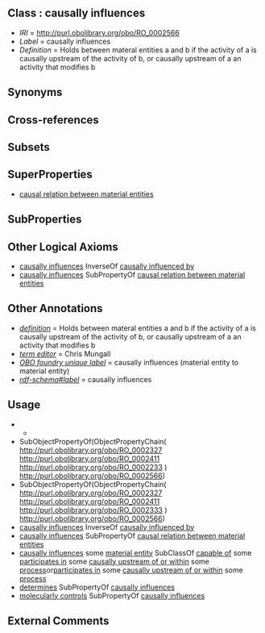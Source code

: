 
## Class : causally influences

 * *IRI* = http://purl.obolibrary.org/obo/RO_0002566
 * *Label* = causally influences
 * *Definition* = Holds between materal entities a and b if the activity of a is causally upstream of the activity of b, or causally upstream of a an activity that modifies b

## Synonyms


## Cross-references


## Subsets


## SuperProperties

 * [causal relation between material entities](../../RO/06/RO_0002506.md)

## SubProperties


## Other Logical Axioms

 * [causally influences](../../RO/66/RO_0002566.md) InverseOf [causally influenced by](../../RO/59/RO_0002559.md)
 * [causally influences](../../RO/66/RO_0002566.md) SubPropertyOf [causal relation between material entities](../../RO/06/RO_0002506.md)

## Other Annotations

 * *[definition](../../IAO/15/IAO_0000115.md)* = Holds between materal entities a and b if the activity of a is causally upstream of the activity of b, or causally upstream of a an activity that modifies b
 * *[term editor](../../IAO/17/IAO_0000117.md)* = Chris Mungall
 * *[OBO foundry unique label](../../IAO/89/IAO_0000589.md)* = causally influences (material entity to material entity)
 * *[rdf-schema#label](../../el/rdf-schema#label.md)* = causally influences

## Usage

 * -
 * SubObjectPropertyOf(ObjectPropertyChain( <http://purl.obolibrary.org/obo/RO_0002327> <http://purl.obolibrary.org/obo/RO_0002411> <http://purl.obolibrary.org/obo/RO_0002233> ) <http://purl.obolibrary.org/obo/RO_0002566>)
 * SubObjectPropertyOf(ObjectPropertyChain( <http://purl.obolibrary.org/obo/RO_0002327> <http://purl.obolibrary.org/obo/RO_0002411> <http://purl.obolibrary.org/obo/RO_0002333> ) <http://purl.obolibrary.org/obo/RO_0002566>)
 * [causally influences](../../RO/66/RO_0002566.md) InverseOf [causally influenced by](../../RO/59/RO_0002559.md)
 * [causally influences](../../RO/66/RO_0002566.md) SubPropertyOf [causal relation between material entities](../../RO/06/RO_0002506.md)
 * [causally influences](../../RO/66/RO_0002566.md) some [material entity](../../BFO/40/BFO_0000040.md) SubClassOf [capable of](../../RO/15/RO_0002215.md) some [participates in](../../RO/56/RO_0000056.md) some [causally upstream of or within](../../RO/18/RO_0002418.md) some [process](../../BFO/15/BFO_0000015.md)or[participates in](../../RO/56/RO_0000056.md) some [causally upstream of or within](../../RO/18/RO_0002418.md) some [process](../../BFO/15/BFO_0000015.md)
 * [determines](../../RO/08/RO_0002508.md) SubPropertyOf [causally influences](../../RO/66/RO_0002566.md)
 * [molecularly controls](../../RO/48/RO_0002448.md) SubPropertyOf [causally influences](../../RO/66/RO_0002566.md)

## External Comments

